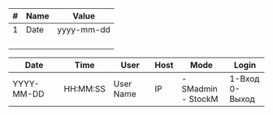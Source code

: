 
|# |Name|Value|
|---|---|---|
|1 |Date |yyyy-mm-dd|
||||
||||
||||
||||

|Date   	  | Time 	   |   User    | Host |	Mode	                 |             Login  |
|        ---|       ---|        ---|   ---|                     ---|                 ---|
|YYYY-MM-DD | HH:MM:SS | User Name |  IP  |- SMadmin <br> - StockM |1-Вход <br> 0-Выход |
